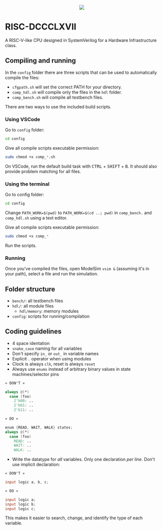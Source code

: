 <p align="center">
  <img src="https://i.imgur.com/epw8sfM.png"/>
</p>

# RISC-DCCCLXVII
A RISC-V-like CPU designed in SystemVerilog for a Hardware Infrastructure class.

## Compiling and running
In the `config` folder there are three scripts that can be used to automatically compile the files:  
* `cfgpath.sh` will set the correct PATH for your directory.  
* `comp_hdl.sh` will compile only the files in the `hdl` folder.  
* `comp_bench.sh` will compile all testbench files.

There are two ways to use the included build scripts.
### Using VSCode
Go to `config` folder:

```zsh
cd config
``` 

Give all compile scripts executable permission:

```zsh
sudo chmod +x comp_*.sh
```

On VSCode, run the default build task with <kbd>CTRL</kbd> + <kbd>SHIFT</kbd> + <kbd>B</kbd>. It should also provide problem matching for all files.
### Using the terminal
Go to config folder:

```zsh
cd config
``` 

Change `PATH_WORK=$(pwd)` to `PATH_WORK=$(cd ..; pwd)` in `comp_bench.` and `comp_hdl.sh` using a text editor.

Give all compile scripts executable permission:

```zsh
sudo chmod +x comp_*
```
Run the scripts.

### Running
Once you've compiled the files, open ModelSim `vsim &` (assuming it's in your path), select a file and run the simulation.

## Folder structure
* `bench/`: all testbench files
* `hdl/`: all module files
  * `hdl/memory`: memory modules
* `config`: scripts for running/compilation

## Coding guidelines

* 4 space identation
* `snake_case` naming for all variables
* Don't specify `in_` or `out_` in variable names
* Explicit `.` operator when using modules
* Clock is always `clk`, reset is always `reset`
* Always use `enums` instead of arbitrary binary values in state machines/selector pins
```verilog
« DON'T »

always @(*)
  case (foo)
    2'b00: ..
    2'b01: ..
    2'b11: ..
```

```verilog
« DO »

enum {READ, WAIT, WALK} states;
always @(*)
  case (foo)
    READ: ..
    WAIT: ..
    WALK: ..
```
* Write the datatype for *all* variables. Only one declaration *per line*. Don't use implicit declaration:
```verilog
« DON'T »

input logic a, b, c;
```
```verilog
« DO »

input logic a;
input logic b;
input logic c;
```
This makes it easier to search, change, and identify the type of each variable.
